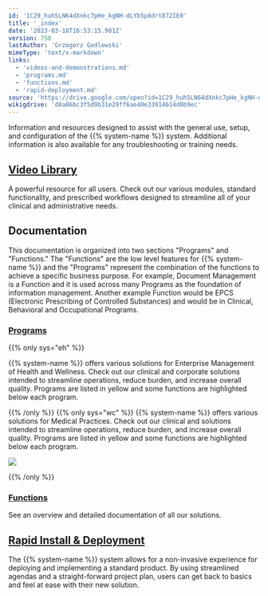 ```yaml
---
id: '1C29_huh5LN64dXnkc7pHe_kgNH-dLYb5p8drt872IE0'
title: '_index'
date: '2023-03-18T16:53:15.981Z'
version: 758
lastAuthor: 'Grzegorz Godlewski'
mimeType: 'text/x-markdown'
links:
  - 'videos-and-demonstrations.md'
  - 'programs.md'
  - 'functions.md'
  - 'rapid-deployment.md'
source: 'https://drive.google.com/open?id=1C29_huh5LN64dXnkc7pHe_kgNH-dLYb5p8drt872IE0'
wikigdrive: 'd8a86bc3f5d9b31e29ff6ae40e33914614d8b9ec'
---
```

Information and resources designed to assist with the general use, setup, and configuration of the {{% system-name %}} system. Additional information is also available for any troubleshooting or training needs.
  
## [Video Library](videos-and-demonstrations.md)  
  
A powerful resource for all users. Check out our various modules, standard functionality, and prescribed workflows designed to streamline all of your clinical and administrative needs.
  
## Documentation  
  
This documentation is organized into two sections "Programs" and "Functions."  The "Functions" are the low level features for {{% system-name %}} and the "Programs" represent the combination of the functions to achieve a specific business purpose.  For example, Document Management is a Function and it is used across many Programs as the foundation of information management.  Another example Function would be EPCS (Electronic Prescribing of Controlled Substances) and would be in Clinical, Behavioral and Occupational Programs.
  
### [Programs](programs.md)  
  
{{% only sys="eh" %}}

{{% system-name %}} offers various solutions for Enterprise Management of Health and Wellness. Check out our clinical and corporate solutions intended to streamline operations, reduce burden, and increase overall quality.  Programs are listed in yellow and some functions are highlighted below each program.

  
<object type="image/svg+xml" data="diagrams/eh-positioning.svg" ></object>  


{{% /only %}}
{{% only sys="wc" %}}
{{% system-name %}} offers various solutions for Medical Practices. Check out our clinical and solutions intended to streamline operations, reduce burden, and increase overall quality.  Programs are listed in yellow and some functions are highlighted below each program.

  
![](./_index.assets/583011e617445e23b65e649a61f094f7.png)  

{{% /only %}}

  
### [Functions](functions.md)  

See an overview and detailed documentation of all our solutions.

  
## [Rapid Install & Deployment](rapid-deployment.md)  

The {{% system-name %}} system allows for a non-invasive experience for deploying and implementing a standard product. By using streamlined agendas and a straight-forward project plan, users can get back to basics and feel at ease with their new solution.

